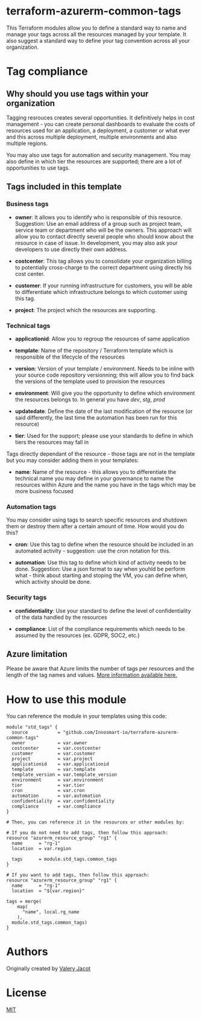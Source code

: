 # terraform-azurerm-common-tags
This Terraform modules allow you to define a standard way to name and manage your tags across all the resources managed by your template. It also suggest a standard way to define your tag convention across all your organization.

# Tag compliance

## Why should you use tags within your organization

Tagging resrouces creates several opportunities. It definitively helps in cost management - you can create personal dashboards to evaluate the costs of resources used for an application, a deployment, a customer or what ever and this across multiple deployment, multiple environments and also multiple regions.

You may also use tags for automation and security management. You may also define in which tier the resources are supported; there are a lot of opportunities to use tags.

## Tags included in this template

### Business tags

- **owner**: It allows you to identify who is responsible of this resource. Suggestion: Use an email address of a group such as project team, service team or department who will be the owners. This approach will allow you to contact directly several people who should know about the resource in case of issue. In development, you may also ask your developers to use directly their own address.

- **costcenter**: This tag allows you to consolidate your organization billing to potentially cross-charge to the correct department using directly his cost center.

- **customer**: If your running infrastructure for customers, you will be able to differentiate which infrastructure belongs to which customer using this tag.

- **project**: The project which the resources are supporting.

### Technical tags

- **applicationid**: Allow you to regroup the resources of same application

- **template**: Name of the repository / Terraform template which is responsible of the lifecycle of the resources

- **version**: Version of your template / environment. Needs to be inline with your source code repository versionning; this will allow you to find back the versions of the template used to provision the resources

- **environment**: Will give you the opportunity to define which environment the resources belongs to. In general you have *dev*, *stg*, *prod*

- **updatedate**: Define the date of the last modification of the resource (or said differently, the last time the automation has been run for this resource)

- **tier**: Used for the support; please use your standards to define in which tiers the resources may fall in

Tags directly dependant of the resource - those tags are not in the template but you may consider adding them in your templates:

- **name**: Name of the resource - this allows you to differentiate the technical name you may define in your governance to name the resources within Azure and the name you have in the tags which may be more business focused

### Automation tags

You may consider using tags to search specific resources and shutdown them or destroy them after a certain amount of time. How would you do this?

- **cron**: Use this tag to define when the resource should be included in an automated activity - suggestion: use the cron notation for this.

- **automation**: Use this tag to define which kind of activity needs to be done. Suggestion: Use a json format to say when youhld be perform what - think about starting and stoping the VM, you can define when, which activity should be done.

### Security tags

- **confidentiality**: Use your standard to define the level of confidentiality of the data handled by the resources

- **compliance**: List of the compliance requirements which needs to be assumed by the resources (ex. GDPR, SOC2, etc.)

## Azure limitation

Please be aware that Azure limits the number of tags per resources and the length of the tag names and values. [More information available here.](https://docs.microsoft.com/en-us/azure/azure-resource-manager/resource-group-using-tags)

# How to use this module

You can reference the module in your templates using this code:

```hcl
module "std_tags" {
  source           = "github.com/Innosmart-io/terraform-azurerm-common-tags"
  owner            = var.owner
  costcenter       = var.costcenter
  customer         = var.customer
  project          = var.project
  applicationid    = var.applicationid
  template         = var.template
  template_version = var.template_version
  environment      = var.environment
  tier             = var.tier
  cron             = var.cron
  automation       = var.automation
  confidentiality  = var.confidentiality
  compliance       = var.compliance
}

# Then, you can reference it in the resources or other modules by:

# If you do not need to add tags, then follow this approach:
resource "azurerm_resource_group" "rg1" {
  name      = "rg-1"
  location  = var.region

  tags      = module.std_tags.common_tags
}

# If you want to add tags, then follow this approach:
resource "azurerm_resource_group" "rg1" {
  name      = "rg-1"
  location  = "${var.region}"

tags = merge(
    map(
      "name", local.rg_name
    ),
  module.std_tags.common_tags)
}

```

# Authors
Originally created by [Valery Jacot](https://github.com/valeryinno)

# License
[MIT](https://github.com/valeryinno/terraform-azurerm-vm/blob/master/LICENSE)